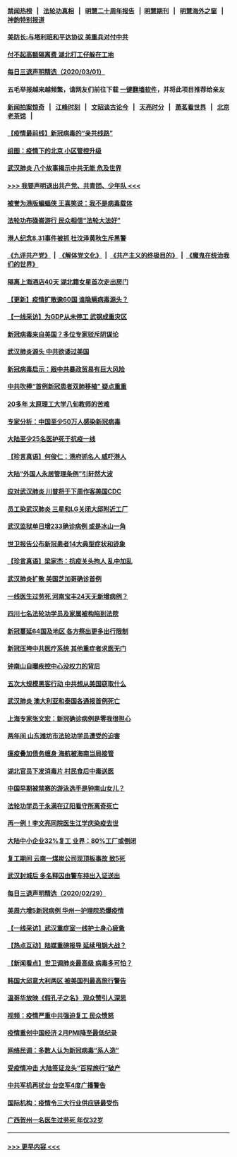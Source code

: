 #### [禁闻热榜](热点新闻.md?=0)  &nbsp;&nbsp;|&nbsp;&nbsp; [法轮功真相](https://github.com/gfw-breaker/truth/blob/master/README.md?=0) &nbsp;&nbsp;|&nbsp;&nbsp; [明慧二十周年报告](https://github.com/gfw-breaker/mh-reports/blob/master/README.md?=0) &nbsp;&nbsp;|&nbsp;&nbsp;[明慧期刊](https://github.com/gfw-breaker/mh-qikan) &nbsp;&nbsp;|&nbsp;&nbsp; [明慧海外之窗](https://github.com/gfw-breaker/mh-news/blob/master/README.md?=0) &nbsp;&nbsp;|&nbsp;&nbsp; [神韵特别报道](https://github.com/gfw-breaker/mh-news/blob/master/shenyun.md?=0)
#### [美防长:与塔利班和平达协议 美重兵对付中共](../pages/nsc413/n11908366.md?t=03021402) 
#### [付不起高额隔离费 湖北打工仔躲在工地](../pages/nsc413/n11907139.md?t=03021402) 
#### [每日三退声明精选（2020/03/01）](../pages/nsc413/n11908451.md?t=03021402) 
#### 五毛举报越来越频繁，请网友们前往下载 [一键翻墙软件](https://github.com/gfw-breaker/ssr-accounts)，并将此项目推荐给亲友
#### [新闻拍案惊奇](https://github.com/gfw-breaker/banned-news/blob/master/pages/link4.md) &nbsp;&nbsp;|&nbsp;&nbsp; [江峰时刻](https://github.com/gfw-breaker/banned-news/blob/master/pages/link4.md) &nbsp;&nbsp;|&nbsp;&nbsp; [文昭谈古论今](https://github.com/gfw-breaker/banned-news/blob/master/pages/link4.md) &nbsp;&nbsp;|&nbsp;&nbsp; [天亮时分](https://github.com/gfw-breaker/banned-news/blob/master/pages/link4.md) &nbsp;&nbsp;|&nbsp;&nbsp; [萧茗看世界](https://github.com/gfw-breaker/banned-news/blob/master/pages/link4.md) &nbsp;&nbsp;|&nbsp;&nbsp; [北京老茶馆](https://github.com/gfw-breaker/banned-news/blob/master/pages/link4.md) &nbsp;&nbsp;|&nbsp;&nbsp; 
#### [【疫情最前线】新冠病毒的“亲共线路”](../pages/nsc413/n11907734.md?t=03021402) 
#### [组图：疫情下的北京 小区管控升级](../pages/nsc413/n11905532.md?t=03021402) 
#### [武汉肺炎 八个故事揭示中共无能 危及世界](../pages/nsc413/n11888055.md?t=03021402) 
#### [>>> 我要声明退出共产党、共青团、少年队 <<<](https://github.com/begood0513/goodnews/blob/master/quit/letter.md) 
#### [被誉为港版蝙蝠侠 王喜笑说：我不是病毒载体](../pages/nsc413/n11907724.md?t=03021402) 
#### [法轮功布碌崙游行 民众相信“法轮大法好”](../pages/nsc413/n11907645.md?t=03021402) 
#### [港人纪念8.31事件被抓 杜汶泽黄秋生斥黑警](../pages/nsc413/n11907574.md?t=03021402) 
#### [《九评共产党》](https://github.com/begood0513/9ping.md/blob/master/README.md) &nbsp;|&nbsp; [《解体党文化》](../../../../jtdwh.md/blob/master/README.md)  &nbsp;|&nbsp; [《共产主义的终极目的》](../../../../gczydzjmd.md/blob/master/README.md) &nbsp;|&nbsp; [《魔鬼在统治我们的世界》](../../../../mgztzwmdsj.md/blob/master/README.md) 
#### [隔离上海酒店40天 湖北籍女星首次走出房门](../pages/nsc413/n11907453.md?t=03021402) 
#### [【更新】疫情扩散逾60国 谁隐瞒病毒源头？](../pages/nsc413/n11890652.md?t=03021402) 
#### [【一线采访】为GDP从未停工 武钢成重灾区](../pages/nsc413/n11907787.md?t=03021402) 
#### [新冠病毒来自美国？多位专家驳斥阴谋论](../pages/nsc413/n11907805.md?t=03021402) 
#### [武汉肺炎源头 中共欲诿过美国](../pages/nsc413/n11907665.md?t=03021402) 
#### [新冠病毒启示：跟中共暴政贸易有巨大风险](../pages/nsc413/n11907718.md?t=03021402) 
#### [中共吹捧“首例新冠患者双肺移植” 疑点重重](../pages/nsc413/n11907615.md?t=03021402) 
#### [20多年 太原理工大学八旬教师的苦难](../pages/nsc413/n11907003.md?t=03021402) 
#### [专家分析：中国至少50万人感染新冠病毒](../pages/nsc413/n11907619.md?t=03021402) 
#### [大陆至少25名医护死于抗疫一线](../pages/nsc413/n11907479.md?t=03021402) 
#### [【珍言真语】何俊仁：港府抓名人 威吓港人](../pages/nsc413/n11907561.md?t=03021402) 
#### [大陆“外国人永居管理条例”引轩然大波](../pages/nsc413/n11907540.md?t=03021402) 
#### [应对武汉肺炎 川普将于下周作客美国CDC](../pages/nsc413/n11907493.md?t=03021402) 
#### [员工染武汉肺炎 三星和LG关闭大邱附近工厂](../pages/nsc413/n11907471.md?t=03021402) 
#### [武汉监狱单日增233确诊病例 或是冰山一角](../pages/nsc413/n11907360.md?t=03021402) 
#### [世卫报告公布新冠患者14大典型症状和迹象](../pages/nsc413/n11907472.md?t=03021402) 
#### [【珍言真语】梁家杰：抗疫关头拘人 乱中加乱](../pages/nsc413/n11907444.md?t=03021402) 
#### [武汉肺炎扩散 美国芝加哥确诊首例](../pages/nsc413/n11907347.md?t=03021402) 
#### [一线医生过劳死 河南宝丰24天无新增病例？](../pages/nsc413/n11907430.md?t=03021402) 
#### [四川七名法轮功学员及家属被构陷到法院](../pages/nsc413/n11907214.md?t=03021402) 
#### [新冠蔓延64国及地区 各方祭出更多出行限制](../pages/nsc413/n11907227.md?t=03021402) 
#### [新冠压垮中共医疗系统 其他重症者求医无门](../pages/nsc413/n11905283.md?t=03021402) 
#### [钟南山自曝疾控中心没权力的背后](../pages/nsc413/n11903401.md?t=03021402) 
#### [五次大规模黑客行动 中共想从美国窃取什么](../pages/nsc413/n11899124.md?t=03021402) 
#### [武汉肺炎 澳大利亚和泰国各通报首例死亡](../pages/nsc413/n11906995.md?t=03021402) 
#### [上海专家张文宏：新冠确诊病例是零我很担心](../pages/nsc413/n11906935.md?t=03021402) 
#### [两年间 山东潍坊市法轮功学员遭受的迫害](../pages/nsc413/n11902878.md?t=03021402) 
#### [瘟疫叠加债务缠身 海航被海南当局接管](../pages/nsc413/n11906466.md?t=03021402) 
#### [湖北官员下发消毒片 村民食后中毒送医](../pages/nsc413/n11906520.md?t=03021402) 
#### [中国早期被禁赛的游泳选手是钟南山女儿？](../pages/nsc413/n11906532.md?t=03021402) 
#### [法轮功学员于永满在辽阳看守所离奇死亡](../pages/nsc413/n11906047.md?t=03021402) 
#### [再一例！李文亮同院医生江学庆染疫去世](../pages/nsc413/n11906396.md?t=03021402) 
#### [大陆中小企业32%复工 业界：80%工厂或倒闭](../pages/nsc413/n11906257.md?t=03021402) 
#### [复工期间 云南一煤炭公司现顶板事故 致5死](../pages/nsc413/n11903190.md?t=03021402) 
#### [武汉封城后 多名释囚由警车持出入证送出](../pages/nsc413/n11906273.md?t=03021402) 
#### [每日三退声明精选（2020/02/29）](../pages/nsc413/n11906228.md?t=03021402) 
#### [美周六增5新冠病例 华州一护理院恐爆疫情](../pages/nsc413/n11905823.md?t=03021402) 
#### [【一线采访】武汉重症室一线护士身心疲惫](../pages/nsc413/n11906089.md?t=03021402) 
#### [【热点互动】陆媒重磅报导 延续甩锅大战？](../pages/nsc413/n11905973.md?t=03021402) 
#### [【新闻看点】世卫调肺炎最高级 病毒多可怕？](../pages/nsc413/n11905498.md?t=03021402) 
#### [韩国大邱意大利两区 被美国列最高旅行警告](../pages/nsc413/n11905944.md?t=03021402) 
#### [温哥华放映《假孔子之名》 观众赞引人深思](../pages/nsc413/n11903970.md?t=03021402) 
#### [视频：疫情严重中共强迫复工 民众愤怒](../pages/nsc413/n11905794.md?t=03021402) 
#### [疫情重创中国经济 2月PMI降至最低纪录](../pages/nsc413/n11905093.md?t=03021402) 
#### [网络民调：多数人认为新冠病毒“系人造”](../pages/nsc413/n11905778.md?t=03021402) 
#### [受疫情冲击 大陆签证龙头“百程旅行”破产](../pages/nsc413/n11905777.md?t=03021402) 
#### [中共军机再扰台 台空军4度广播警告](../pages/nsc413/n11905748.md?t=03021402) 
#### [国际机构：疫情令三大行业供应链最受伤](../pages/nsc413/n11905694.md?t=03021402) 
#### [广西贺州一名医生过劳死 年仅32岁](../pages/nsc413/n11905670.md?t=03021402) 

----
#### [ >>> 更早内容 <<< ](../indexes/nsc413-earlier.md)
